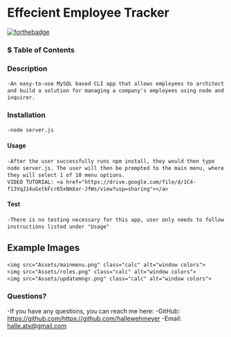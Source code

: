 # Effecient Employee Tracker
  [![forthebadge](https://forthebadge.com/images/badges/built-with-love.svg)](https://forthebadge.com)


  ### $ Table of Contents
  ### Description
    -An easy-to-use MySQL based CLI app that allows employees to architect and build a solution for managing a company's employees using node and inquirer.
  ### Installation
    -node server.js
  #### Usage
    -After the user successfully runs npm install, they would then type node server.js. The user will then be prompted to the main menu, where they will select 1 of 10 menu options.
    VIDEO TUTORIAL: <a href="https://drive.google.com/file/d/1C4-f13VqJ14uGxtkFcr65xNmXar-JfWs/view?usp=sharing"></a>
  #### Test
    -There is no testing necessary for this app, user only needs to follow instructions listed under "Usage" 
  ## Example Images
    <img src="Assets/mainmenu.png" class="calc" alt="window colors">
    <img src="Assets/roles.png" class="calc" alt="window colors">
    <img src="Assets/updatemngr.png" class="calc" alt="window colors">
  ### Questions?
  -If you have any questions, you can reach me here:
  -GitHub: <https://github.com/https://github.com/hallewehmeyer>
  -Email: <a href="mailto:halle.atx@gmail.com" target="_blank">halle.atx@gmail.com</a>
  
